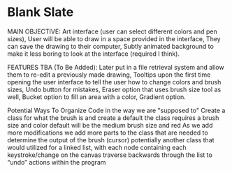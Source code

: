 # Blank Slate
MAIN OBJECTIVE:
  Art interface (user can select different colors and pen sizes), 
  User will be able to draw in a space provided in the interface, 
  They can save the drawing to their computer, 
  Subtly animated background to make it less boring to look at the interface (required I think). 
  
FEATURES TBA (To Be Added):
  Later put in a file retrieval system and allow them to re-edit a previously made drawing, 
  Tooltips upon the first time opening the user interface to tell the user how to change colors and brush sizes, 
  Undo button for mistakes, 
  Eraser option that uses brush size tool as well, 
  Bucket option to fill an area with a color, 
  Gradient option. 
  
Potential Ways To Organize Code in the way we are "supposed to"
  Create a class for what the brush is and create a default
   the class requires a brush size and color
   default will be the medium brush size and red
  As we add more modifications we add more parts to the class that are needed to determine the output of the brush (cursor)
   potentially another class that would utilized for a linked list, with each node containing each keystroke/change on the canvas 
   traverse backwards through the list to “undo” actions within the program
